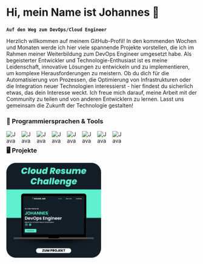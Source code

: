 # Hi, mein Name ist Johannes 👋
**`Auf den Weg zum DevOps/Cloud Engineer`**</br>

Herzlich willkommen auf meinem GitHub-Profil! In den kommenden Wochen und Monaten werde ich hier viele spannende Projekte vorstellen, die ich im Rahmen meiner Weiterbildung zum DevOps Engineer umgesetzt habe. Als begeisterter Entwickler und Technologie-Enthusiast ist es meine Leidenschaft, innovative Lösungen zu entwickeln und zu implementieren, um komplexe Herausforderungen zu meistern. Ob du dich für die Automatisierung von Prozessen, die Optimierung von Infrastrukturen oder die Integration neuer Technologien interessierst - hier findest du sicherlich etwas, das dein Interesse weckt. Ich freue mich darauf, meine Arbeit mit der Community zu teilen und von anderen Entwicklern zu lernen. Lasst uns gemeinsam die Zukunft der Technologie gestalten!

### 🧰 Programmiersprachen & Tools

<img align="left" alt="Java" width="30px" style="padding-right:10px;" src="https://cdn.jsdelivr.net/gh/devicons/devicon/icons/amazonwebservices/amazonwebservices-plain-wordmark.svg"/>
<img align="left" alt="Java" width="30px" style="padding-right:10px;" src="https://cdn.jsdelivr.net/gh/devicons/devicon/icons/html5/html5-original-wordmark.svg"/>
<img align="left" alt="Java" width="30px" style="padding-right:10px;" src="https://cdn.jsdelivr.net/gh/devicons/devicon/icons/css3/css3-original-wordmark.svg"/>
<img align="left" alt="Java" width="30px" style="padding-right:10px;" src="https://cdn.jsdelivr.net/gh/devicons/devicon/icons/bootstrap/bootstrap-original-wordmark.svg"/>
<img align="left" alt="Java" width="30px" style="padding-right:10px;" src="https://cdn.jsdelivr.net/gh/devicons/devicon/icons/python/python-original-wordmark.svg"/>
<img align="left" alt="Java" width="30px" style="padding-right:10px;" src="https://cdn.jsdelivr.net/gh/devicons/devicon/icons/linux/linux-original.svg"/>
<img align="left" alt="Java" width="30px" style="padding-right:10px;" src="https://cdn.jsdelivr.net/gh/devicons/devicon/icons/vscode/vscode-original-wordmark.svg"/>
<img align="left" alt="Java" width="30px" style="padding-right:10px;" src="https://cdn.jsdelivr.net/gh/devicons/devicon/icons/javascript/javascript-original.svg"/>
<br />

### 🖥️ Projekte

<a href="https://github.com/johannesrose/aws-cloud-resume-challenge" rel="some text"><img src="https://github.com/johannesrose/johannesrose/blob/main/Cloud-Resume-Challenge.png" alt="" width="250" height="250" /></a>


